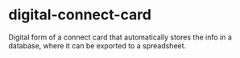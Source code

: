 # digital-connect-card
Digital form of a connect card that automatically stores the info in a database, where it can be exported to a spreadsheet.
